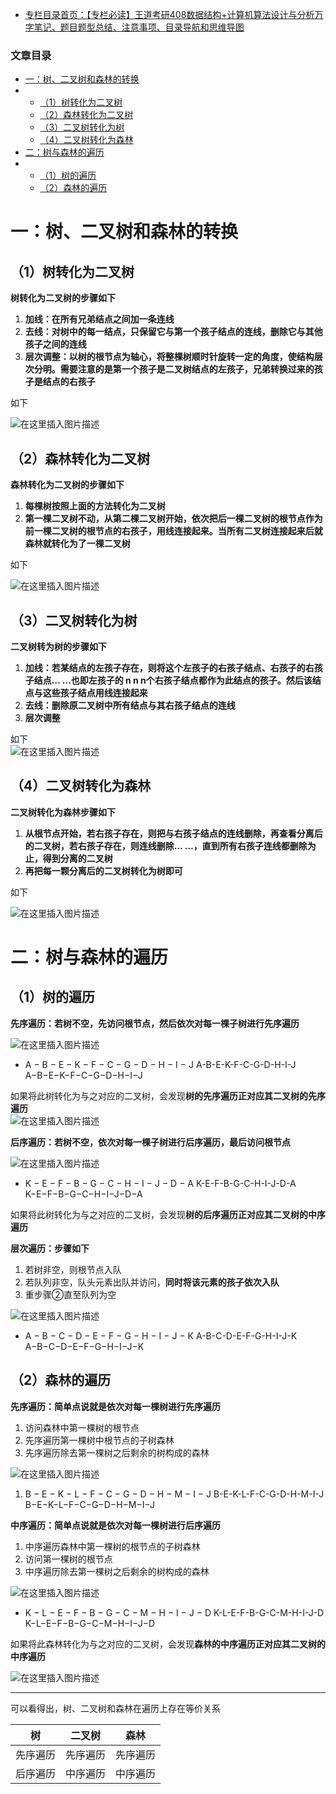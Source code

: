  

- [专栏目录首页：【专栏必读】王道考研408数据结构+计算机算法设计与分析万字笔记、题目题型总结、注意事项、目录导航和思维导图](https://zhangxing-tech.blog.csdn.net/article/details/121501138?spm=1001.2014.3001.5502)

### 文章目录

- [一：树、二叉树和森林的转换](#_5)
- - [（1）树转化为二叉树](#1_6)
  - [（2）森林转化为二叉树](#2_19)
  - [（3）二叉树转化为树](#3_32)
  - [（4）二叉树转化为森林](#4_45)
- [二：树与森林的遍历](#_57)
- - [（1）树的遍历](#1_58)
  - [（2）森林的遍历](#2_94)

# 一：树、二叉树和森林的转换

## （1）树转化为二叉树

**树转化为二叉树的步骤如下**

1.  **加线：在所有兄弟结点之间加一条连线**
2.  **去线：对树中的每一结点，只保留它与第一个孩子结点的连线，删除它与其他孩子之间的连线**
3.  **层次调整：以树的根节点为轴心，将整棵树顺时针旋转一定的角度，使结构层次分明。需要注意的是第一个孩子是二叉树结点的左孩子，兄弟转换过来的孩子是结点的右孩子**

如下

![在这里插入图片描述](https://ziquyun.com/main/csdn/img?url=https%3A%2F%2Fimg-blog.csdnimg.cn%2Fab5a3f5133cb460786b0859dda8ba496.png%3Fx-oss-process%3Dimage%2Fwatermark%2Ctype_ZHJvaWRzYW5zZmFsbGJhY2s%2Cshadow_50%2Ctext_Q1NETiBA5oiR5pOm5LqGREo%3D%2Csize_20%2Ccolor_FFFFFF%2Ct_70%2Cg_se%2Cx_16&rfUrl=https%3A%2F%2Fzhangxing-tech.blog.csdn.net%2Farticle%2Fdetails%2F121429757)

## （2）森林转化为二叉树

**森林转化为二叉树的步骤如下**

1.  **每棵树按照上面的方法转化为二叉树**
2.  **第一棵二叉树不动，从第二棵二叉树开始，依次把后一棵二叉树的根节点作为前一棵二叉树的根节点的右孩子，用线连接起来。当所有二叉树连接起来后就森林就转化为了一棵二叉树**

如下

![在这里插入图片描述](https://ziquyun.com/main/csdn/img?url=https%3A%2F%2Fimg-blog.csdnimg.cn%2F990da6dfbde046f29f17b6e5d43ca090.png%3Fx-oss-process%3Dimage%2Fwatermark%2Ctype_ZHJvaWRzYW5zZmFsbGJhY2s%2Cshadow_50%2Ctext_Q1NETiBA5oiR5pOm5LqGREo%3D%2Csize_20%2Ccolor_FFFFFF%2Ct_70%2Cg_se%2Cx_16&rfUrl=https%3A%2F%2Fzhangxing-tech.blog.csdn.net%2Farticle%2Fdetails%2F121429757)

## （3）二叉树转化为树

**二叉树转为树的步骤如下**

1.  **加线：若某结点的左孩子存在，则将这个左孩子的右孩子结点、右孩子的右孩子结点… …也即左孩子的 n n n个右孩子结点都作为此结点的孩子。然后该结点与这些孩子结点用线连接起来**
2.  **去线：删除原二叉树中所有结点与其右孩子结点的连线**
3.  **层次调整**

如下  
![在这里插入图片描述](https://ziquyun.com/main/csdn/img?url=https%3A%2F%2Fimg-blog.csdnimg.cn%2Fb400d04484a74619a6fd891b6fde28b7.png%3Fx-oss-process%3Dimage%2Fwatermark%2Ctype_ZHJvaWRzYW5zZmFsbGJhY2s%2Cshadow_50%2Ctext_Q1NETiBA5oiR5pOm5LqGREo%3D%2Csize_20%2Ccolor_FFFFFF%2Ct_70%2Cg_se%2Cx_16&rfUrl=https%3A%2F%2Fzhangxing-tech.blog.csdn.net%2Farticle%2Fdetails%2F121429757)

## （4）二叉树转化为森林

**二叉树转化为森林步骤如下**

1.  **从根节点开始，若右孩子存在，则把与右孩子结点的连线删除，再查看分离后的二叉树，若右孩子存在，则连线删除… …，直到所有右孩子连线都删除为止，得到分离的二叉树**
2.  **再把每一颗分离后的二叉树转化为树即可**

如下

![在这里插入图片描述](https://ziquyun.com/main/csdn/img?url=https%3A%2F%2Fimg-blog.csdnimg.cn%2F3d7bb2d871e54213a67989e3535aa013.png%3Fx-oss-process%3Dimage%2Fwatermark%2Ctype_ZHJvaWRzYW5zZmFsbGJhY2s%2Cshadow_50%2Ctext_Q1NETiBA5oiR5pOm5LqGREo%3D%2Csize_20%2Ccolor_FFFFFF%2Ct_70%2Cg_se%2Cx_16&rfUrl=https%3A%2F%2Fzhangxing-tech.blog.csdn.net%2Farticle%2Fdetails%2F121429757)

# 二：树与森林的遍历

## （1）树的遍历

**先序遍历：若树不空，先访问根节点，然后依次对每一棵子树进行先序遍历**

![在这里插入图片描述](https://ziquyun.com/main/csdn/img?url=https%3A%2F%2Fimg-blog.csdnimg.cn%2Fc8d8d65217174271ad7bb67d24918568.png%3Fx-oss-process%3Dimage%2Fwatermark%2Ctype_ZHJvaWRzYW5zZmFsbGJhY2s%2Cshadow_50%2Ctext_Q1NETiBA5oiR5pOm5LqGREo%3D%2Csize_20%2Ccolor_FFFFFF%2Ct_70%2Cg_se%2Cx_16&rfUrl=https%3A%2F%2Fzhangxing-tech.blog.csdn.net%2Farticle%2Fdetails%2F121429757)

- A − B − E − K − F − C − G − D − H − I − J A-B-E-K-F-C-G-D-H-I-J A−B−E−K−F−C−G−D−H−I−J

如果将此树转化为与之对应的二叉树，会发现**树的先序遍历正对应其二叉树的先序遍历**  
![在这里插入图片描述](https://ziquyun.com/main/csdn/img?url=https%3A%2F%2Fimg-blog.csdnimg.cn%2F6eac8f8ee630475492d548e5de5eeaab.png%3Fx-oss-process%3Dimage%2Fwatermark%2Ctype_ZHJvaWRzYW5zZmFsbGJhY2s%2Cshadow_50%2Ctext_Q1NETiBA5oiR5pOm5LqGREo%3D%2Csize_20%2Ccolor_FFFFFF%2Ct_70%2Cg_se%2Cx_16&rfUrl=https%3A%2F%2Fzhangxing-tech.blog.csdn.net%2Farticle%2Fdetails%2F121429757)

**后序遍历：若树不空，依次对每一棵子树进行后序遍历，最后访问根节点**

![在这里插入图片描述](https://ziquyun.com/main/csdn/img?url=https%3A%2F%2Fimg-blog.csdnimg.cn%2F727e65e982304dddafe8531b92892fcc.png%3Fx-oss-process%3Dimage%2Fwatermark%2Ctype_ZHJvaWRzYW5zZmFsbGJhY2s%2Cshadow_50%2Ctext_Q1NETiBA5oiR5pOm5LqGREo%3D%2Csize_20%2Ccolor_FFFFFF%2Ct_70%2Cg_se%2Cx_16&rfUrl=https%3A%2F%2Fzhangxing-tech.blog.csdn.net%2Farticle%2Fdetails%2F121429757)

- K − E − F − B − G − C − H − I − J − D − A K-E-F-B-G-C-H-I-J-D-A K−E−F−B−G−C−H−I−J−D−A

如果将此树转化为与之对应的二叉树，会发现**树的后序遍历正对应其二叉树的中序遍历**

**层次遍历：步骤如下**

1.  若树非空，则根节点入队
2.  若队列非空，队头元素出队并访问，**同时将该元素的孩子依次入队**
3.  重步骤②直至队列为空

![在这里插入图片描述](https://ziquyun.com/main/csdn/img?url=https%3A%2F%2Fimg-blog.csdnimg.cn%2Fe09844276f1844ba8e2e235208ac52dd.png%3Fx-oss-process%3Dimage%2Fwatermark%2Ctype_ZHJvaWRzYW5zZmFsbGJhY2s%2Cshadow_50%2Ctext_Q1NETiBA5oiR5pOm5LqGREo%3D%2Csize_20%2Ccolor_FFFFFF%2Ct_70%2Cg_se%2Cx_16&rfUrl=https%3A%2F%2Fzhangxing-tech.blog.csdn.net%2Farticle%2Fdetails%2F121429757)

- A − B − C − D − E − F − G − H − I − J − K A-B-C-D-E-F-G-H-I-J-K A−B−C−D−E−F−G−H−I−J−K

## （2）森林的遍历

**先序遍历：简单点说就是依次对每一棵树进行先序遍历**

1.  访问森林中第一棵树的根节点
2.  先序遍历第一棵树中根节点的子树森林
3.  先序遍历除去第一棵树之后剩余的树构成的森林

![在这里插入图片描述](https://ziquyun.com/main/csdn/img?url=https%3A%2F%2Fimg-blog.csdnimg.cn%2F3fa67672d15b4d1d94b26d355b7e67f1.png%3Fx-oss-process%3Dimage%2Fwatermark%2Ctype_ZHJvaWRzYW5zZmFsbGJhY2s%2Cshadow_50%2Ctext_Q1NETiBA5oiR5pOm5LqGREo%3D%2Csize_20%2Ccolor_FFFFFF%2Ct_70%2Cg_se%2Cx_16&rfUrl=https%3A%2F%2Fzhangxing-tech.blog.csdn.net%2Farticle%2Fdetails%2F121429757)

1.  B − E − K − L − F − C − G − D − H − M − I − J B-E-K-L-F-C-G-D-H-M-I-J B−E−K−L−F−C−G−D−H−M−I−J

**中序遍历：简单点说就是依次对每一棵树进行后序遍历**

1.  中序遍历森林中第一棵树的根节点的子树森林
2.  访问第一棵树的根节点
3.  中序遍历除去第一棵树之后剩余的树构成的森林

![在这里插入图片描述](https://ziquyun.com/main/csdn/img?url=https%3A%2F%2Fimg-blog.csdnimg.cn%2F84fb2d3c643a40e6b81de8758fd97260.png%3Fx-oss-process%3Dimage%2Fwatermark%2Ctype_ZHJvaWRzYW5zZmFsbGJhY2s%2Cshadow_50%2Ctext_Q1NETiBA5oiR5pOm5LqGREo%3D%2Csize_20%2Ccolor_FFFFFF%2Ct_70%2Cg_se%2Cx_16&rfUrl=https%3A%2F%2Fzhangxing-tech.blog.csdn.net%2Farticle%2Fdetails%2F121429757)

- K − L − E − F − B − G − C − M − H − I − J − D K-L-E-F-B-G-C-M-H-I-J-D K−L−E−F−B−G−C−M−H−I−J−D

如果将此森林转化为与之对应的二叉树，会发现**森林的中序遍历正对应其二叉树的中序遍历**

![在这里插入图片描述](https://ziquyun.com/main/csdn/img?url=https%3A%2F%2Fimg-blog.csdnimg.cn%2F7711c80476b44ad2808116505791e95a.png%3Fx-oss-process%3Dimage%2Fwatermark%2Ctype_ZHJvaWRzYW5zZmFsbGJhY2s%2Cshadow_50%2Ctext_Q1NETiBA5oiR5pOm5LqGREo%3D%2Csize_20%2Ccolor_FFFFFF%2Ct_70%2Cg_se%2Cx_16&rfUrl=https%3A%2F%2Fzhangxing-tech.blog.csdn.net%2Farticle%2Fdetails%2F121429757)

---

可以看得出，树、二叉树和森林在遍历上存在等价关系

| 树 | 二叉树 | 森林 |
| --- | --- | --- |
| 先序遍历 | 先序遍历 | 先序遍历 |
| 后序遍历 | 中序遍历 | 中序遍历 |